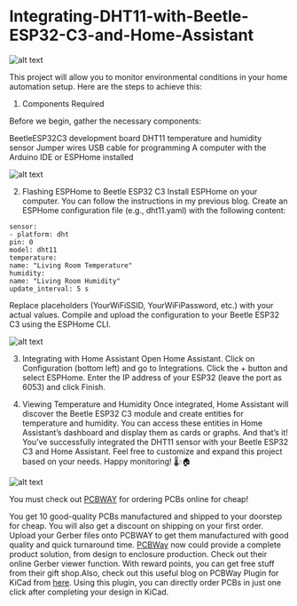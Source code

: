 # Integrating-DHT11-with-Beetle-ESP32-C3-and-Home-Assistant

![alt text](https://hackster.imgix.net/uploads/attachments/1683561/_SlN5lFulrp.blob?auto=compress%2Cformat&w=900&h=675&fit=min)

This project will allow you to monitor environmental conditions in your home automation setup. Here are the steps to achieve this:

1. Components Required

Before we begin, gather the necessary components:

BeetleESP32C3 development board
DHT11 temperature and humidity sensor
Jumper wires
USB cable for programming
A computer with the Arduino IDE or ESPHome installed

![alt text](https://hackster.imgix.net/uploads/attachments/1683704/image_hwgwkuf7fw.png?auto=compress%2Cformat&w=740&h=555&fit=max)

2. Flashing ESPHome to Beetle ESP32 C3
Install ESPHome on your computer. You can follow the instructions in my previous blog.
Create an ESPHome configuration file (e.g., dht11.yaml) with the following content:

```
sensor:
- platform: dht
pin: 0
model: dht11
temperature:
name: "Living Room Temperature"
humidity:
name: "Living Room Humidity"
update_interval: 5 s
```

Replace placeholders (YourWiFiSSID, YourWiFiPassword, etc.) with your actual values.
Compile and upload the configuration to your Beetle ESP32 C3 using the ESPHome CLI.

![alt text](https://hackster.imgix.net/uploads/attachments/1683713/image_r55UgZuUPN.png?auto=compress%2Cformat&w=740&h=555&fit=max)

3. Integrating with Home Assistant
Open Home Assistant.
Click on Configuration (bottom left) and go to Integrations.
Click the + button and select ESPHome.
Enter the IP address of your ESP32 (leave the port as 6053) and click Finish.


5. Viewing Temperature and Humidity
Once integrated, Home Assistant will discover the Beetle ESP32 C3 module and create entities for temperature and humidity.
You can access these entities in Home Assistant’s dashboard and display them as cards or graphs.
And that’s it! You’ve successfully integrated the DHT11 sensor with your Beetle ESP32 C3 and Home Assistant. Feel free to customize and expand this project based on your needs. Happy monitoring! 🌡️💧🏠

![alt text](https://hackster.imgix.net/uploads/attachments/1518136/8_tJuwoRM3dI.JPG?auto=compress%2Cformat&w=740&h=555&fit=max)

You must check out [PCBWAY](https://www.pcbway.com/) for ordering PCBs online for cheap!

You get 10 good-quality PCBs manufactured and shipped to your doorstep for cheap. You will also get a discount on shipping on your first order. Upload your Gerber files onto PCBWAY to get them manufactured with good quality and quick turnaround time. [PCBWay](https://www.pcbway.com/) now could provide a complete product solution, from design to enclosure production. Check out their online Gerber viewer function. With reward points, you can get free stuff from their gift shop.Also, check out this useful blog on PCBWay Plugin for KiCad from [here](https://www.pcbway.com/blog/News/PCBWay_Plug_In_for_KiCad_3ea6219c.html). Using this plugin, you can directly order PCBs in just one click after completing your design in KiCad.

